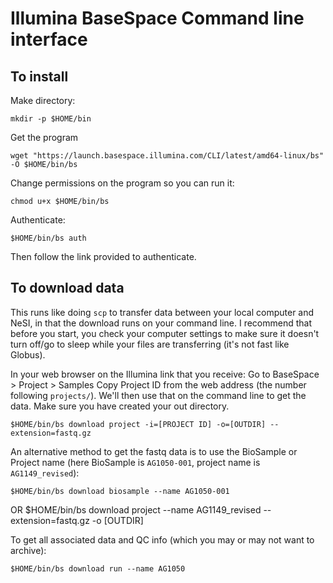 # Illumina BaseSpace Command line interface

## To install

Make directory:
```
mkdir -p $HOME/bin
```

Get the program
```
wget "https://launch.basespace.illumina.com/CLI/latest/amd64-linux/bs" -O $HOME/bin/bs
```

Change permissions on the program so you can run it:
```
chmod u+x $HOME/bin/bs
```

Authenticate:
```
$HOME/bin/bs auth
```
Then follow the link provided to authenticate.

## To download data 

This runs like doing `scp` to transfer data between your local computer and NeSI, in that the download runs on your command line. I recommend that before you start, you check your computer settings to make sure it doesn't turn off/go to sleep while your files are transferring (it's not fast like Globus). 

In your web browser on the Illumina link that you receive:
Go to BaseSpace > Project > Samples
Copy Project ID from the web address (the number following `projects/`). We'll then use that on the command line to get the data. Make sure you have created your out directory.
    
    $HOME/bin/bs download project -i=[PROJECT ID] -o=[OUTDIR] --extension=fastq.gz

An alternative method to get the fastq data is to use the BioSample or Project name (here BioSample is `AG1050-001`, project name is `AG1149_revised`):
    
    $HOME/bin/bs download biosample --name AG1050-001
OR
    $HOME/bin/bs download project --name AG1149_revised --extension=fastq.gz -o [OUTDIR]

To get all associated data and QC info (which you may or may not want to archive): 
    
    $HOME/bin/bs download run --name AG1050 
